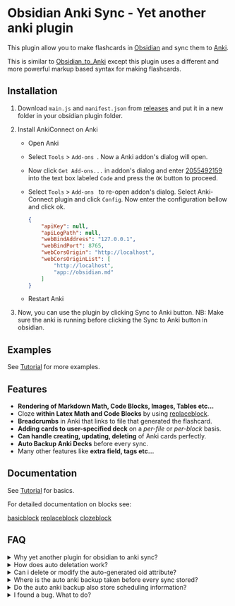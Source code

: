 # Obsidian Anki Sync - Yet another anki plugin

This plugin allow you to make flashcards in [Obsidian](https://obsidian.md/) and sync them to [Anki](https://apps.ankiweb.net/).

This is similar to [Obsidian_to_Anki](https://github.com/Pseudonium/Obsidian_to_Anki) except this plugin uses a different and more powerful markup based syntax for making flashcards.

## Installation

1. Download `main.js` and `manifest.json` from [releases](https://github.com/debanjandhar12/Obsidian-Anki-Sync/releases) and put it in a new folder in your obsidian plugin folder.

2. Install AnkiConnect on Anki

   - Open Anki

   - Select `Tools` > `Add-ons `. Now a Anki addon's dialog will open. 

   - Now click `Get Add-ons...` in addon's dialog and enter [2055492159](https://ankiweb.net/shared/info/2055492159) into the text box labeled `Code` and press the `OK` button to proceed.

   - Select `Tools` > `Add-ons ` to re-open addon's dialog. Select Anki-Connect plugin and click `Config`. Now enter the configuration bellow and click ok.

     ```json
     {
         "apiKey": null,
         "apiLogPath": null,
         "webBindAddress": "127.0.0.1",
         "webBindPort": 8765,
         "webCorsOrigin": "http://localhost",
         "webCorsOriginList": [
             "http://localhost",
             "app://obsidian.md"
         ]
     }
     ```

     

   - Restart Anki

3. Now, you can use the plugin by clicking Sync to Anki button. 
   NB: Make sure the anki is running before clicking the Sync to Anki button in obsidian.

## Examples

See [Tutorial](/docs/Tutorial.md) for more examples.

## Features

- **Rendering of Markdown Math, Code Blocks, Images, Tables etc...**
- Cloze **within Latex Math and Code Blocks** by using [replaceblock](/docs/replaceblock.md).
- **Breadcrumbs** in Anki that links to file that generated the flashcard.
- **Adding cards to user-specified deck** on a *per-file* or *per-block* basis.
- **Can handle creating, updating, deleting** of Anki cards perfectly.
- **Auto Backup Anki Decks** before every sync.
- Many other features like **extra field, tags etc...**

## Documentation

See [Tutorial](/docs/Tutorial.md) for basics.

For detailed documentation on blocks see: 

[basicblock](/docs/basicblock.md) [replaceblock](/docs/replaceblock.md) [clozeblock](/docs/clozeblock.md)

## FAQ
<details>
 <summary>Why yet another plugin for obsidian to anki sync?</summary>
The existing two plugins have a major limitation to implement my workflow: No clozes inside math and code blocks ☹ <br>
This is why I made this.
</details>

<details>
 <summary>How does auto deletation work?</summary>
   First, each anki card is marked as "created by plugin from this vault" and "not created by plugin from this vault". A card is marked as "created by plugin" if it contains the name of vault as tag, as well as ObsidianAnkiSync tag, as well as the type of note of the card must be of type ObsidianAnkiSyncModel.
   Now, if a card is marked "created by plugin from this vault" but it is not available in the vault, then the card is deleted.
</details>

<details>
 <summary>Can i delete or modify the auto-generated oid attribute?
 </summary>
<b>No!</b> Please dont do that. <br> The plugin uses the oid to track the cards in anki.
Deleting it will cause the plugin to delete the old card and create a new one in Anki. This means that the scheduling information for the card gets deleted if you remove or modify oid.
</details>

<details>
 <summary>Where is the auto anki backup taken before every sync stored?</summary>
In Windows 10, it is stored at:<br>
C:\Users\{WindowsUserName}\AppData\Roaming\Anki2\{AnkiProfileName}
<br><br>
NB: It is stored in a per-deck basis with name ObsidianAnkiSync-Backup-${timestamp}_${deck}.apkg
</details>

<details>
 <summary>Do the auto anki backup also store scheduling information?</summary>
 Yes.
</details>
<details>
 <summary>I found a bug. What to do?</summary>
 Please create a issue <a href="https://github.com/debanjandhar12/Obsidian-Anki-Sync/issues">here</a>
</details>
